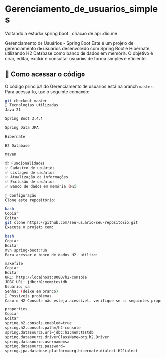 # Gerenciamento_de_usuarios_simples
Voltando a estudar spring boot , criacao de api .dio.me

Gerenciamento de Usuários - Spring Boot
Este é um projeto de gerenciamento de usuários desenvolvido com Spring Boot e Hibernate, utilizando H2 Database como banco de dados em memória. O objetivo é criar, editar, excluir e consultar usuários de forma simples e eficiente.
## 🚀 Como acessar o código  

O código principal do Gerenciamento de usuarios está na branch `master`. Para acessá-lo, use o seguinte comando:  

```sh
git checkout master
🚀 Tecnologias utilizadas
Java 21

Spring Boot 3.4.4

Spring Data JPA

Hibernate

H2 Database

Maven

📦 Funcionalidades
✅ Cadastro de usuários
✅ Listagem de usuários
✅ Atualização de informações
✅ Exclusão de usuários
✅ Banco de dados em memória (H2)

🔧 Configuração
Clone este repositório:

bash
Copiar
Editar
git clone https://github.com/seu-usuario/seu-repositorio.git
Execute o projeto com:

bash
Copiar
Editar
mvn spring-boot:run
Para acessar o banco de dados H2, utilize:

makefile
Copiar
Editar
URL: http://localhost:8080/h2-console
JDBC URL: jdbc:h2:mem:testdb
Usuário: sa
Senha: (deixe em branco)
🐛 Possíveis problemas
Caso o H2 Console não esteja acessível, verifique se as seguintes propriedades estão configuradas no application.properties:

properties
Copiar
Editar
spring.h2.console.enabled=true
spring.h2.console.path=/h2-console
spring.datasource.url=jdbc:h2:mem:testdb
spring.datasource.driverClassName=org.h2.Driver
spring.datasource.username=sa
spring.datasource.password=
spring.jpa.database-platform=org.hibernate.dialect.H2Dialect
